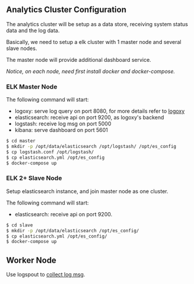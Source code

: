## Analytics Cluster Configuration

The analytics cluster will be setup as a data store, receiving system status data and the log data.

Basically, we need to setup a elk cluster with 1 master node and several slave nodes.

The master node will provide additional dashboard service.

*Notice, on each node, need first install docker and docker-compose.*

### ELK Master Node

The following command will start:

* logoxy: serve log query on port 8080, for more details refer to [logoxy](https://github.com/yeasy/logoxy)
* elasticsearch: receive api on port 9200, as logoxy's backend
* logstash: receive log msg on port 5000 
* kibana: serve dashboard on port 5601 

```sh
$ cd master
$ mkdir -p /opt/data/elasticsearch /opt/logstash/ /opt/es_config
$ cp logstash.conf /opt/logstash/
$ cp elasticsearch.yml /opt/es_config
$ docker-compose up
```


### ELK 2+ Slave Node

Setup elasticsearch instance, and join master node as one cluster.

The following command will start:

* elasticsearch: receive api on port 9200.

```sh
$ cd slave
$ mkdir -p /opt/data/elasticsearch /opt/es_config/
$ cp elasticsearch.yml /opt/es_config/
$ docker-compose up
```

## Worker Node

Use logspout to [collect log msg](./logspout.md).
